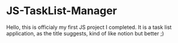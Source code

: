 # JS-TaskList-Manager
Hello, this is officialy my first JS project I completed. It is a task list application, as the title suggests, kind of like notion but better ;)
